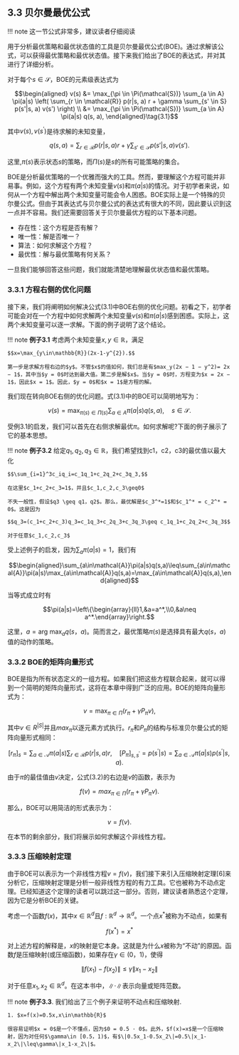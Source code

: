## 3.3 贝尔曼最优公式

!!! note 
    这一节公式非常多，建议读者仔细阅读

用于分析最优策略和最优状态值的工具是贝尔曼最优公式(BOE)。通过求解该公式，可以获得最优策略和最优状态值。接下来我们给出了BOE的表达式，并对其进行了详细分析。

对于每个$s\in\mathcal{S}$，BOE的元素级表达式为

$$\begin{aligned}
    v(s) &= \max_{\pi \in \Pi(\mathcal{S})} \sum_{a \in A} \pi(a|s) \left( \sum_{r \in \mathcal{R}} p(r|s, a) r + \gamma \sum_{s' \in S} p(s'|s, a) v(s') \right) \\
&= \max_{\pi \in \Pi(\mathcal{S})} \sum_{a \in A} \pi(a|s) q(s, a), 
\end{aligned}\tag{3.1}$$

其中$v(s),v(s^\prime)$是待求解的未知变量，

$$q(s, a) = \sum_{r \in \mathcal{R}} p(r|s, a) r + \gamma \sum_{s' \in \mathcal{S}} p(s'|s, a) v(s').$$

这里,$π(s)$表示状态$s$的策略，而$\Pi(s)$是$s$的所有可能策略的集合。

BOE是分析最优策略的一个优雅而强大的工具。然而，要理解这个方程可能并非易事。例如，这个方程有两个未知变量$v(s)$和$\pi(a|s)$的情况。对于初学者来说，如何从一个方程中解出两个未知变量可能会令人困惑。BOE实际上是一个特殊的贝尔曼公式。但由于其表达式与贝尔曼公式的表达式有很大的不同，因此要认识到这一点并不容易。我们还需要回答关于贝尔曼最优方程的以下基本问题。

- 存在性：这个方程是否有解？
- 唯一性：解是否唯一？ 
- 算法：如何求解这个方程？
- 最优性：解与最优策略有何关系？
  
一旦我们能够回答这些问题，我们就能清楚地理解最优状态值和最优策略。

### 3.3.1 方程右侧的优化问题

接下来，我们将阐明如何解决公式$(3.1)$中BOE右侧的优化问题。初看之下，初学者可能会对在一个方程中如何求解两个未知变量$v(s)$和$π(a|s)$感到困惑。实际上，这两个未知变量可以逐一求解。下面的例子说明了这个结论。

!!! note 
    **例子3.1** 考虑两个未知变量$x,y\in\mathbb{R}$，满足

    $$x=\max_{y\in\mathbb{R}}(2x-1-y^{2}).$$

    第一步是求解方程右边的$y$。不管$x$的值如何，我们总是有$max_y(2x − 1 − y^2)= 2x − 1$，其中当$y = 0$时达到最大值。第二步是解$x$。当$y = 0$时，方程变为$x = 2x − 1$，因此$x = 1$。因此，$y = 0$和$x = 1$是方程的解。

我们现在转向BOE右侧的优化问题。式$(3.1)$中的BOE可以简明地写为：

$$v(s)=\max_{\pi(s)\in\Pi(s)}\sum_{a\in A}\pi(a|s)q(s,a),\quad s\in\mathcal{S}.$$

受例$3.1$的启发，我们可以首先在右侧求解最优$\pi$。如何求解呢?下面的例子展示了它的基本思想。

!!! note 
    **例子3.2** 给定$q_1,q_2,q_3\in\mathbb{R}$，我们希望找到c1，c2，c3的最优值以最大化

    $$\sum_{i=1}^3c_iq_i=c_1q_1+c_2q_2+c_3q_3,$$

    在这里$c_1+c_2+c_3=1$，并且$c_1,c_2,c_3\geq0$

    不失一般性，假设$q3 \geq q1，q2$。那么，最优解是$c_3^*=1$和$c_1^* = c_2^* = 0$。这是因为

    $$q_3=(c_1+c_2+c_3)q_3=c_1q_3+c_2q_3+c_3q_3\geq c_1q_1+c_2q_2+c_3q_3$$

    对于任意$c_1,c_2,c_3$

受上述例子的启发，因为$\sum_a\pi(a|s)=1$，我们有

$$\begin{aligned}\sum_{a\in\mathcal{A}}\pi(a|s)q(s,a)\leq\sum_{a\in\mathcal{A}}\pi(a|s)\max_{a\in\mathcal{A}}q(s,a)=\max_{a\in\mathcal{A}}q(s,a),\end{aligned}$$

当等式成立时有

$$\pi(a|s)=\left\{\begin{array}{ll}1,&a=a^*,\\0,&a\neq a^*.\end{array}\right.$$

这里，$a = \text{arg max}_a q(s，a)$。简而言之，最优策略$\pi(s)$是选择具有最大$q(s，a)$值的动作的策略。

### 3.3.2 BOE的矩阵向量形式

BOE是指为所有状态定义的一组方程。如果我们把这些方程联合起来，就可以得到一个简明的矩阵向量形式，这将在本章中得到广泛的应用。BOE的矩阵向量形式为：

$$v=\max_{\pi\in\Pi}(r_\pi+\gamma P_\pi v),\tag{3.2}$$

其中$v\in R^{|S|}$并且$max_\pi$以逐元素方式执行。$r_\pi$和$P_\pi$的结构与标准贝尔曼公式的矩阵向量形式相同：

$$[r_\pi]_s=\sum_{a\in\mathcal{A}}\pi(a|s)\sum_{r\in\mathcal{R}}p(r|s,a)r,\quad[P_\pi]_{s,s^{\prime}}=p(s^{\prime}|s)=\sum_{a\in\mathcal{A}}\pi(a|s)p(s^{\prime}|s,a).$$

由于$\pi$的最佳值由$v$决定，公式$(3.2)$的右边是$v$的函数，表示为

$$f(v)=max_{\pi\in\Pi}(r_\pi+\gamma P_\pi v).$$

那么，BOE可以用简洁的形式表示为：

$$v=f(v).\tag{3.3}$$

在本节的剩余部分，我们将展示如何求解这个非线性方程。

### 3.3.3 压缩映射定理

由于BOE可以表示为一个非线性方程$v=f(v)$，我们接下来引入压缩映射定理[6]来分析它，压缩映射定理是分析一般非线性方程的有力工具。它也被称为不动点定理。已经知道这个定理的读者可以跳过这一部分。否则，建议读者熟悉这个定理，因为它是分析BOE的关键。

考虑一个函数$f(x)$，其中$x\in \mathbb{R}^d$且$f:\mathbb{R}^d \rightarrow \mathbb{R}^d$。一个点$x^*$被称为不动点，如果有

$$f(x^*)=x^*$$

对上述方程的解释是，$x$的映射是它本身。这就是为什么$x$被称为“不动”的原因。函数$f$是压缩映射(或压缩函数)，如果存在$\gamma \in(0，1)$，使得

$$\|f(x_1)-f(x_2)\|\leq\gamma\|x_1-x_2\|$$

对于任意$x_1,x_2\in\mathbb{R}^d$。在这本书中，$\|·\|$表示向量或矩阵范数。

!!! note
    **例子3.3**. 我们给出了三个例子来证明不动点和压缩映射.

    1. $x=f(x)=0.5x,x\in\mathbb{R}$
    
    很容易证明$x = 0$是一个不懂点，因为$0 = 0.5 · 0$。此外，$f(x)=x$是一个压缩映射，因为对任何$\gamma\in [0.5，1)$，有$\|0.5x_1-0.5x_2\|=0.5\|x_1-x_2\|\leq\gamma\|x_1-x_2\|$。